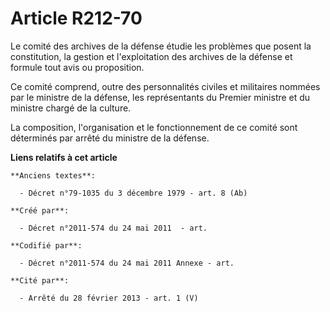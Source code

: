 # Article R212-70

Le comité des archives de la défense étudie les problèmes que posent la constitution, la gestion et l'exploitation des
archives de la défense et formule tout avis ou proposition.

Ce comité comprend, outre des personnalités civiles et militaires nommées par le ministre de la défense, les représentants du
Premier ministre et du ministre chargé de la culture.

La composition, l'organisation et le fonctionnement de ce comité sont déterminés par arrêté du ministre de la défense.

**Liens relatifs à cet article**

	**Anciens textes**:

	  - Décret n°79-1035 du 3 décembre 1979 - art. 8 (Ab)

	**Créé par**:

	  - Décret n°2011-574 du 24 mai 2011  - art.

	**Codifié par**:

	  - Décret n°2011-574 du 24 mai 2011 Annexe - art.

	**Cité par**:

	  - Arrêté du 28 février 2013 - art. 1 (V)
